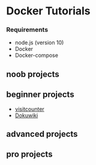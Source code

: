 # Docker Tutorials
### Requirements
  * node.js (version 10)
  * Docker
  * Docker-compose

## noob projects

## beginner projects
  * [visitcounter](/docker/visitcounter) 
  * [Dokuwiki](/docker/Dokuwiki) 


## advanced projects

## pro projects
